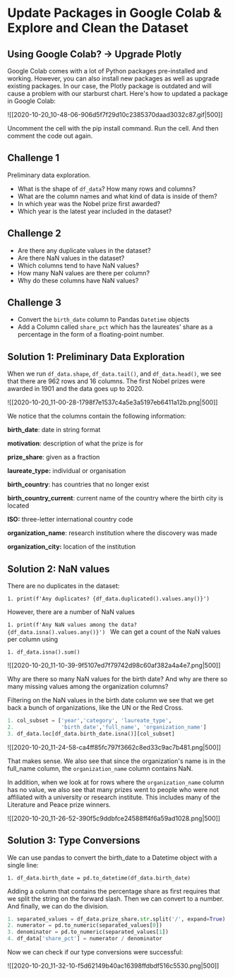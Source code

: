 # Update Packages in Google Colab & Explore and Clean the Dataset

## Using Google Colab? -> Upgrade Plotly

Google Colab comes with a lot of Python packages pre-installed and working. However, you can also install new packages as well as upgrade existing packages. In our case, the Plotly package is outdated and will cause a problem with our starburst chart. Here's how to updated a package in Google Colab:

![[2020-10-20_10-48-06-906d5f7f29d10c2385370daad3032c87.gif|500]]

Uncomment the cell with the pip install command. Run the cell. And then comment the code out again.

## Challenge 1

Preliminary data exploration.

- What is the shape of `df_data`? How many rows and columns?
- What are the column names and what kind of data is inside of them?
- In which year was the Nobel prize first awarded?
- Which year is the latest year included in the dataset?

## Challenge 2

- Are there any duplicate values in the dataset?
- Are there NaN values in the dataset?
- Which columns tend to have NaN values?
- How many NaN values are there per column?
- Why do these columns have NaN values?

## Challenge 3

- Convert the `birth_date` column to Pandas `Datetime` objects
- Add a Column called `share_pct` which has the laureates' share as a percentage in the form of a floating-point number.

## Solution 1: Preliminary Data Exploration

When we run `df_data.shape`, `df_data.tail()`, and `df_data.head()`, we see that there are 962 rows and 16 columns. The first Nobel prizes were awarded in 1901 and the data goes up to 2020.

![[2020-10-20_11-00-28-1798f7e1537c4a5e3a5197eb6411a12b.png|500]]

We notice that the columns contain the following information:

**birth_date**: date in string format

**motivation**: description of what the prize is for

**prize_share**: given as a fraction

**laureate_type:** individual or organisation

**birth_country**: has countries that no longer exist

**birth_country_current**: current name of the country where the birth city is located

**ISO:** three-letter international country code

**organization_name**: research institution where the discovery was made

**organization_city:** location of the institution

## Solution 2: NaN values

There are no duplicates in the dataset:

`1. print(f'Any duplicates? {df_data.duplicated().values.any()}')`

However, there are a number of NaN values

`1. print(f'Any NaN values among the data? {df_data.isna().values.any()}')
`
We can get a count of the NaN values per column using

`1. df_data.isna().sum()`

![[2020-10-20_11-10-39-9f5107ed7f79742d98c60af382a4a4e7.png|500]]

Why are there so many NaN values for the birth date? And why are there so many missing values among the organization columns?

Filtering on the NaN values in the birth date column we see that we get back a bunch of organizations, like the UN or the Red Cross.

```python
1. col_subset = ['year','category', 'laureate_type',
2.               'birth_date','full_name', 'organization_name']
3. df_data.loc[df_data.birth_date.isna()][col_subset]
```

![[2020-10-20_11-24-58-ca4ff85fc797f3662c8ed33c9ac7b481.png|500]]

That makes sense. We also see that since the organization's name is in the full_name column, the `organization_name` column contains NaN.

In addition, when we look at for rows where the `organization_name` column has no value, we also see that many prizes went to people who were not affiliated with a university or research institute. This includes many of the Literature and Peace prize winners.

![[2020-10-20_11-26-52-390f5c9ddbfce24588ff4f6a59ad1028.png|500]]

## Solution 3: Type Conversions

We can use pandas to convert the birth_date to a Datetime object with a single line:

`1. df_data.birth_date = pd.to_datetime(df_data.birth_date)`

Adding a column that contains the percentage share as first requires that we split the string on the forward slash. Then we can convert to a number. And finally, we can do the division.

```python
1. separated_values = df_data.prize_share.str.split('/', expand=True)
2. numerator = pd.to_numeric(separated_values[0])
3. denominator = pd.to_numeric(separated_values[1])
4. df_data['share_pct'] = numerator / denominator
```

Now we can check if our type conversions were successful:

![[2020-10-20_11-32-10-f5d62149b40ac16398ffdbdf516c5530.png|500]]